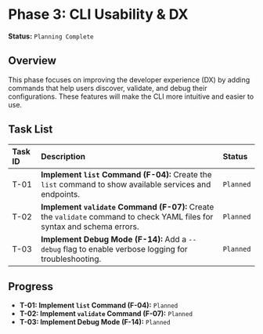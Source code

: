 # Phase 3: CLI Usability & DX

**Status:** `Planning Complete`

## Overview

This phase focuses on improving the developer experience (DX) by adding commands that help users discover, validate, and debug their configurations. These features will make the CLI more intuitive and easier to use.

## Task List

| Task ID | Description                                                                                                                            | Status      |
| :------ | :------------------------------------------------------------------------------------------------------------------------------------- | :---------- |
| T-01    | **Implement `list` Command (F-04):** Create the `list` command to show available services and endpoints.                               | `Planned` |
| T-02    | **Implement `validate` Command (F-07):** Create the `validate` command to check YAML files for syntax and schema errors.                | `Planned` |
| T-03    | **Implement Debug Mode (F-14):** Add a `--debug` flag to enable verbose logging for troubleshooting.                                     | `Planned` |

## Progress

- **T-01: Implement `list` Command (F-04):** `Planned`
- **T-02: Implement `validate` Command (F-07):** `Planned`
- **T-03: Implement Debug Mode (F-14):** `Planned`
